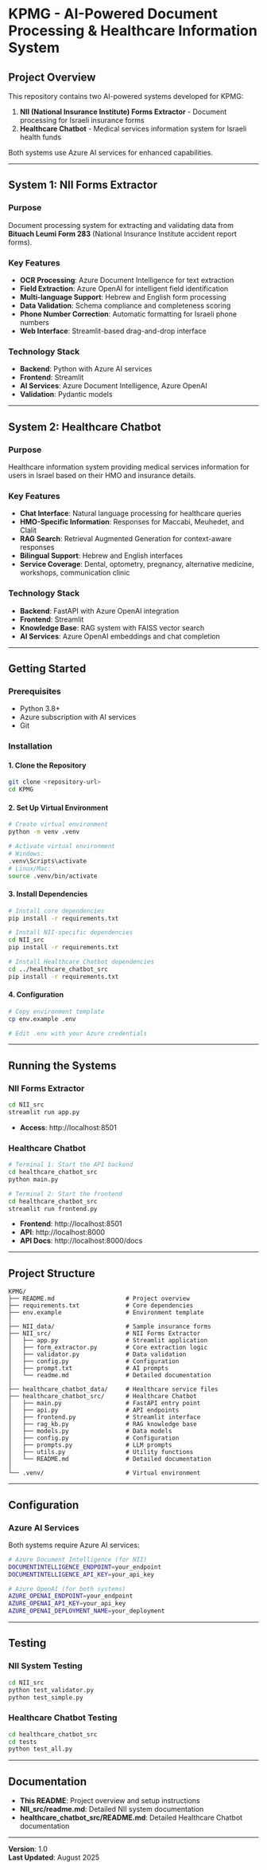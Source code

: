 # KPMG - AI-Powered Document Processing & Healthcare Information System

## Project Overview

This repository contains two AI-powered systems developed for KPMG:

1. **NII (National Insurance Institute) Forms Extractor** - Document processing for Israeli insurance forms
2. **Healthcare Chatbot** - Medical services information system for Israeli health funds

Both systems use Azure AI services for enhanced capabilities.

---

## System 1: NII Forms Extractor

### Purpose
Document processing system for extracting and validating data from **Bituach Leumi Form 283** (National Insurance Institute accident report forms).

### Key Features
- **OCR Processing**: Azure Document Intelligence for text extraction
- **Field Extraction**: Azure OpenAI for intelligent field identification
- **Multi-language Support**: Hebrew and English form processing
- **Data Validation**: Schema compliance and completeness scoring
- **Phone Number Correction**: Automatic formatting for Israeli phone numbers
- **Web Interface**: Streamlit-based drag-and-drop interface

### Technology Stack
- **Backend**: Python with Azure AI services
- **Frontend**: Streamlit
- **AI Services**: Azure Document Intelligence, Azure OpenAI
- **Validation**: Pydantic models

---

## System 2: Healthcare Chatbot

### Purpose
Healthcare information system providing medical services information for users in Israel based on their HMO and insurance details.

### Key Features
- **Chat Interface**: Natural language processing for healthcare queries
- **HMO-Specific Information**: Responses for Maccabi, Meuhedet, and Clalit
- **RAG Search**: Retrieval Augmented Generation for context-aware responses
- **Bilingual Support**: Hebrew and English interfaces
- **Service Coverage**: Dental, optometry, pregnancy, alternative medicine, workshops, communication clinic

### Technology Stack
- **Backend**: FastAPI with Azure OpenAI integration
- **Frontend**: Streamlit
- **Knowledge Base**: RAG system with FAISS vector search
- **AI Services**: Azure OpenAI embeddings and chat completion

---

## Getting Started

### Prerequisites
- Python 3.8+
- Azure subscription with AI services
- Git

### Installation

#### 1. Clone the Repository
```bash
git clone <repository-url>
cd KPMG
```

#### 2. Set Up Virtual Environment
```bash
# Create virtual environment
python -m venv .venv

# Activate virtual environment
# Windows:
.venv\Scripts\activate
# Linux/Mac:
source .venv/bin/activate
```

#### 3. Install Dependencies
```bash
# Install core dependencies
pip install -r requirements.txt

# Install NII-specific dependencies
cd NII_src
pip install -r requirements.txt

# Install Healthcare Chatbot dependencies
cd ../healthcare_chatbot_src
pip install -r requirements.txt
```

#### 4. Configuration
```bash
# Copy environment template
cp env.example .env

# Edit .env with your Azure credentials
```

---

## Running the Systems

### NII Forms Extractor
```bash
cd NII_src
streamlit run app.py
```
- **Access**: http://localhost:8501

### Healthcare Chatbot
```bash
# Terminal 1: Start the API backend
cd healthcare_chatbot_src
python main.py

# Terminal 2: Start the frontend
cd healthcare_chatbot_src
streamlit run frontend.py
```
- **Frontend**: http://localhost:8501
- **API**: http://localhost:8000
- **API Docs**: http://localhost:8000/docs

---

## Project Structure

```
KPMG/
├── README.md                    # Project overview
├── requirements.txt             # Core dependencies
├── env.example                  # Environment template
│
├── NII_data/                    # Sample insurance forms
├── NII_src/                     # NII Forms Extractor
│   ├── app.py                   # Streamlit application
│   ├── form_extractor.py        # Core extraction logic
│   ├── validator.py             # Data validation
│   ├── config.py                # Configuration
│   ├── prompt.txt               # AI prompts
│   └── readme.md                # Detailed documentation
│
├── healthcare_chatbot_data/     # Healthcare service files
├── healthcare_chatbot_src/      # Healthcare Chatbot
│   ├── main.py                  # FastAPI entry point
│   ├── api.py                   # API endpoints
│   ├── frontend.py              # Streamlit interface
│   ├── rag_kb.py                # RAG knowledge base
│   ├── models.py                # Data models
│   ├── config.py                # Configuration
│   ├── prompts.py               # LLM prompts
│   ├── utils.py                 # Utility functions
│   └── README.md                # Detailed documentation
│
└── .venv/                       # Virtual environment
```

---

## Configuration

### Azure AI Services
Both systems require Azure AI services:

```bash
# Azure Document Intelligence (for NII)
DOCUMENTINTELLIGENCE_ENDPOINT=your_endpoint
DOCUMENTINTELLIGENCE_API_KEY=your_api_key

# Azure OpenAI (for both systems)
AZURE_OPENAI_ENDPOINT=your_endpoint
AZURE_OPENAI_API_KEY=your_api_key
AZURE_OPENAI_DEPLOYMENT_NAME=your_deployment
```

---

## Testing

### NII System Testing
```bash
cd NII_src
python test_validator.py
python test_simple.py
```

### Healthcare Chatbot Testing
```bash
cd healthcare_chatbot_src
cd tests
python test_all.py
```

---

## Documentation

- **This README**: Project overview and setup instructions
- **NII_src/readme.md**: Detailed NII system documentation
- **healthcare_chatbot_src/README.md**: Detailed Healthcare Chatbot documentation

---

**Version**: 1.0  
**Last Updated**: August 2025
